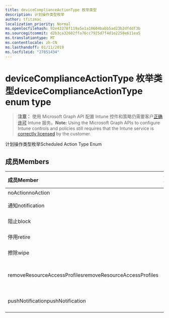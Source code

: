 ```yaml
---
title: deviceComplianceActionType 枚举类型
description: 计划操作类型枚举
author: tfitzmac
localization_priority: Normal
ms.openlocfilehash: 92e43378f119a5e1a10604babb5ad23b2dfddf3b
ms.sourcegitcommit: d2b3ca32602ffa76cc7925d7f4d1e2258e611ea5
ms.translationtype: MT
ms.contentlocale: zh-CN
ms.lasthandoff: 01/11/2019
ms.locfileid: "27851434"
---
```

# <a name="devicecomplianceactiontype-enum-type"></a><span data-ttu-id="a4c3f-103">deviceComplianceActionType 枚举类型</span><span class="sxs-lookup"><span data-stu-id="a4c3f-103">deviceComplianceActionType enum type</span></span>

> <span data-ttu-id="a4c3f-104">**注意：** 使用 Microsoft Graph API 配置 Intune 控件和策略仍需要客户[正确许可](https://go.microsoft.com/fwlink/?linkid=839381) Intune 服务。</span><span class="sxs-lookup"><span data-stu-id="a4c3f-104">**Note:** Using the Microsoft Graph APIs to configure Intune controls and policies still requires that the Intune service is [correctly licensed](https://go.microsoft.com/fwlink/?linkid=839381) by the customer.</span></span>

<span data-ttu-id="a4c3f-105">计划操作类型枚举</span><span class="sxs-lookup"><span data-stu-id="a4c3f-105">Scheduled Action Type Enum</span></span>
## <a name="members"></a><span data-ttu-id="a4c3f-106">成员</span><span class="sxs-lookup"><span data-stu-id="a4c3f-106">Members</span></span>
|<span data-ttu-id="a4c3f-107">成员</span><span class="sxs-lookup"><span data-stu-id="a4c3f-107">Member</span></span>|<span data-ttu-id="a4c3f-108">值</span><span class="sxs-lookup"><span data-stu-id="a4c3f-108">Value</span></span>|<span data-ttu-id="a4c3f-109">Description</span><span class="sxs-lookup"><span data-stu-id="a4c3f-109">Description</span></span>|
|:---|:---|:---|
|<span data-ttu-id="a4c3f-110">noAction</span><span class="sxs-lookup"><span data-stu-id="a4c3f-110">noAction</span></span>|<span data-ttu-id="a4c3f-111">0</span><span class="sxs-lookup"><span data-stu-id="a4c3f-111">0</span></span>|<span data-ttu-id="a4c3f-112">任何操作</span><span class="sxs-lookup"><span data-stu-id="a4c3f-112">No Action</span></span>|
|<span data-ttu-id="a4c3f-113">通知</span><span class="sxs-lookup"><span data-stu-id="a4c3f-113">notification</span></span>|<span data-ttu-id="a4c3f-114">1</span><span class="sxs-lookup"><span data-stu-id="a4c3f-114">1</span></span>|<span data-ttu-id="a4c3f-115">发送通知</span><span class="sxs-lookup"><span data-stu-id="a4c3f-115">Send Notification</span></span>|
|<span data-ttu-id="a4c3f-116">阻止</span><span class="sxs-lookup"><span data-stu-id="a4c3f-116">block</span></span>|<span data-ttu-id="a4c3f-117">2</span><span class="sxs-lookup"><span data-stu-id="a4c3f-117">2</span></span>|<span data-ttu-id="a4c3f-118">阻止 AAD 中的设备</span><span class="sxs-lookup"><span data-stu-id="a4c3f-118">Block the device in AAD</span></span>|
|<span data-ttu-id="a4c3f-119">停用</span><span class="sxs-lookup"><span data-stu-id="a4c3f-119">retire</span></span>|<span data-ttu-id="a4c3f-120">3</span><span class="sxs-lookup"><span data-stu-id="a4c3f-120">3</span></span>|<span data-ttu-id="a4c3f-121">停用设备</span><span class="sxs-lookup"><span data-stu-id="a4c3f-121">Retire the device</span></span>|
|<span data-ttu-id="a4c3f-122">擦除</span><span class="sxs-lookup"><span data-stu-id="a4c3f-122">wipe</span></span>|<span data-ttu-id="a4c3f-123">4</span><span class="sxs-lookup"><span data-stu-id="a4c3f-123">4</span></span>|<span data-ttu-id="a4c3f-124">擦除设备</span><span class="sxs-lookup"><span data-stu-id="a4c3f-124">Wipe the device</span></span>|
|<span data-ttu-id="a4c3f-125">removeResourceAccessProfiles</span><span class="sxs-lookup"><span data-stu-id="a4c3f-125">removeResourceAccessProfiles</span></span>|<span data-ttu-id="a4c3f-126">5</span><span class="sxs-lookup"><span data-stu-id="a4c3f-126">5</span></span>|<span data-ttu-id="a4c3f-127">从设备中删除资源访问配置文件</span><span class="sxs-lookup"><span data-stu-id="a4c3f-127">Remove Resource Access Profiles from the device</span></span>|
|<span data-ttu-id="a4c3f-128">pushNotification</span><span class="sxs-lookup"><span data-stu-id="a4c3f-128">pushNotification</span></span>|<span data-ttu-id="a4c3f-129">9</span><span class="sxs-lookup"><span data-stu-id="a4c3f-129">9</span></span>|<span data-ttu-id="a4c3f-130">向设备发送推送通知</span><span class="sxs-lookup"><span data-stu-id="a4c3f-130">Send push notification to device</span></span>|



